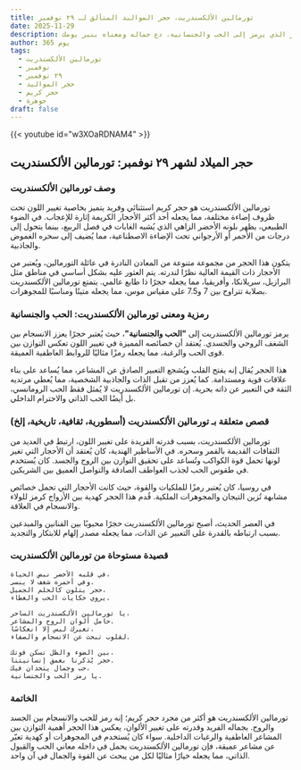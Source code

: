 ```yaml
---
title: تورمالين الألكسندريت، حجر المواليد المتألق لـ ٢٩ نوفمبر
date: 2025-11-29
description: اشعر بأهمية تورمالين الألكسندريت، حجر المواليد لـ ٢٩ نوفمبر الذي يرمز إلى الحب والجنسانية. دع جماله ومعناه ينير يومك.
author: 365 يوم
tags:
  - تورمالين الألكسندريت
  - نوفمبر
  - ٢٩ نوفمبر
  - حجر المواليد
  - حجر كريم
  - جوهرة
draft: false
---
```


{{< youtube id="w3XOaRDNAM4" >}}

## حجر الميلاد لشهر ٢٩ نوفمبر: تورمالين الألكسندريت

### وصف تورمالين الألكسندريت

تورمالين الألكسندريت هو حجر كريم استثنائي وفريد يتميز بخاصية تغيير اللون تحت ظروف إضاءة مختلفة، مما يجعله أحد أكثر الأحجار الكريمة إثارة للإعجاب. في الضوء الطبيعي، يظهر بلونه الأخضر الزاهي الذي يُشبه الغابات في فصل الربيع، بينما يتحول إلى درجات من الأحمر أو الأرجواني تحت الإضاءة الاصطناعية، مما يُضيف إلى سحره الغموض والجاذبية.

يتكون هذا الحجر من مجموعة متنوعة من المعادن النادرة في عائلة التورمالين، ويُعتبر من الأحجار ذات القيمة العالية نظرًا لندرته. يتم العثور عليه بشكل أساسي في مناطق مثل البرازيل، سريلانكا، وأفريقيا، مما يجعله حجرًا ذا طابع عالمي. يتمتع تورمالين الألكسندريت بصلابة تتراوح بين 7 و7.5 على مقياس موس، مما يجعله متينًا ومناسبًا للمجوهرات.

### رمزية ومعنى تورمالين الألكسندريت: الحب والجنسانية

يرمز تورمالين الألكسندريت إلى **"الحب والجنسانية"**، حيث يُعتبر حجرًا يعزز الانسجام بين الشغف الروحي والجسدي. يُعتقد أن خصائصه المميزة في تغيير اللون تعكس التوازن بين قوى الحب والرغبة، مما يجعله رمزًا مثاليًا للروابط العاطفية العميقة.

هذا الحجر يُقال إنه يفتح القلب ويُشجع التعبير الصادق عن المشاعر، مما يُساعد على بناء علاقات قوية ومستدامة. كما يُعزز من تقبل الذات والجاذبية الشخصية، مما يُعطي مرتديه الثقة في التعبير عن ذاته بحرية. إن تورمالين الألكسندريت لا يُمثل فقط الحب الرومانسي، بل أيضًا الحب الذاتي والاحترام الداخلي.

### قصص متعلقة بـ تورمالين الألكسندريت (أسطورية، ثقافية، تاريخية، إلخ)

تورمالين الألكسندريت، بسبب قدرته الفريدة على تغيير اللون، ارتبط في العديد من الثقافات القديمة بالقمر وسحره. في الأساطير الهندية، كان يُعتقد أن الأحجار التي تغير لونها تحمل قوة الكواكب وتُساعد على تحقيق التوازن بين الروح والجسد. كان يُستخدم في طقوس الحب لجذب العواطف الصادقة والتواصل العميق بين الشريكين.

في روسيا، كان يُعتبر رمزًا للملكيات والقوة، حيث كانت الأحجار التي تحمل خصائص مشابهة تُزين التيجان والمجوهرات الملكية. قُدم هذا الحجر كهدية بين الأزواج كرمز للولاء والانسجام في العلاقة.

في العصر الحديث، أصبح تورمالين الألكسندريت حجرًا محبوبًا بين الفنانين والمبدعين بسبب ارتباطه بالقدرة على التعبير عن الذات، مما يجعله مصدر إلهام للابتكار والتجديد.

### قصيدة مستوحاة من تورمالين الألكسندريت

```
في قلبه الأخضر نبض الحياة،  
وفي أحمره شغف لا ينسى.  
حجر يتلون كالحلم الجميل،  
يروي حكايات الحب والعطاء.  

يا تورمالين الألكسندريت الساحر،  
حامل ألوان الروح والمشاعر.  
تغيرك ليس إلا انعكاسًا،  
لقلوب تبحث عن الانسجام والصفاء.  

بين الضوء والظل تسكن قوتك،  
حجر يُذكرنا بعمق إنسانيتنا.  
حب وجمال يتحدان فيك،  
يا رمز الحب والجنسانية.  
```

### الخاتمة

تورمالين الألكسندريت هو أكثر من مجرد حجر كريم؛ إنه رمز للحب والانسجام بين الجسد والروح. بجماله الفريد وقدرته على تغيير الألوان، يعكس هذا الحجر أهمية التوازن بين المشاعر العاطفية والرغبات الداخلية. سواء كان يُستخدم في المجوهرات أو كهدية تعبّر عن مشاعر عميقة، فإن تورمالين الألكسندريت يحمل في داخله معاني الحب والقبول الذاتي، مما يجعله خيارًا مثاليًا لكل من يبحث عن القوة والجمال في آن واحد.